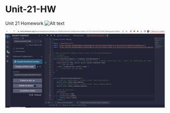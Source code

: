 # Unit-21-HW
Unit 21 Homework
![Alt text](KaseiCoinCompile.png])

![Alt text](KaseiCrowdCoinCompilation.png)
